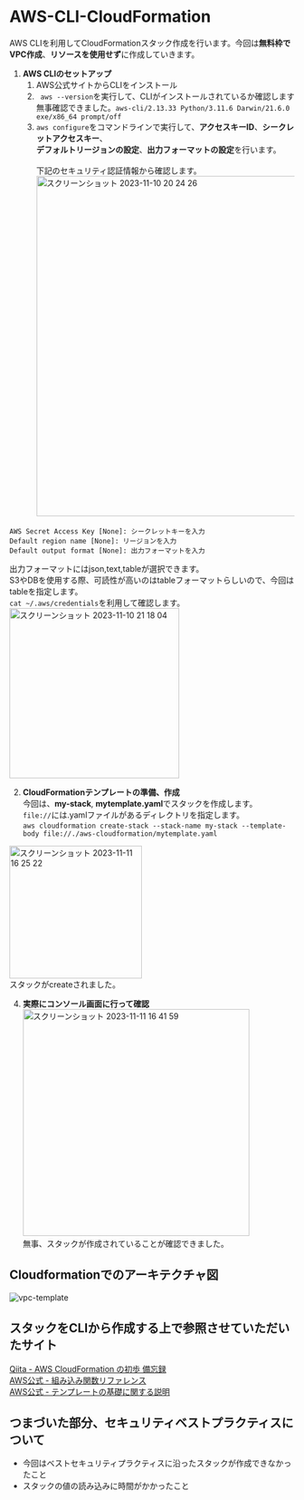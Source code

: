 # AWS-CLI-CloudFormation
AWS CLIを利用してCloudFormationスタック作成を行います。今回は**無料枠でVPC作成**、**リソースを使用せず**に作成していきます。<br>

1. **AWS CLIのセットアップ**
   1. AWS公式サイトからCLIをインストール
   1. `` aws --version``を実行して、CLIがインストールされているか確認します<br>
無事確認できました。``aws-cli/2.13.33 Python/3.11.6 Darwin/21.6.0 exe/x86_64 prompt/off``
   1. `aws configure`をコマンドラインで実行して、**アクセスキーID**、**シークレットアクセスキー**、<br>**デフォルトリージョンの設定**、**出力フォーマットの設定**を行います。<br>
   <br>下記のセキュリティ認証情報から確認します。<br>
   <img width="600" alt="スクリーンショット 2023-11-10 20 24 26" src="https://github.com/Kana-Karin/AWS-CLI-CloudFormation/assets/84316229/18dc7c78-bf11-40d0-8919-4b7fc3c4064d"> <br>
   
``` AWS Access Key ID [None]: アクセスキーIDを入力
AWS Secret Access Key [None]: シークレットキーを入力
Default region name [None]: リージョンを入力
Default output format [None]: 出力フォーマットを入力
```
出力フォーマットにはjson,text,tableが選択できます。<br>S3やDBを使用する際、可読性が高いのはtableフォーマットらしいので、今回はtableを指定します。<br>
``cat ~/.aws/credentials``を利用して確認します。<br>
<img width="300" alt="スクリーンショット 2023-11-10 21 18 04" src="https://github.com/Kana-Karin/AWS-CLI-CloudFormation/assets/84316229/5106d922-9ada-44e2-91b0-df02b221d268">

2. **CloudFormationテンプレートの準備、作成**<br>
   今回は、**my-stack**, **mytemplate.yaml**でスタックを作成します。<br>
   ``file://``には.yamlファイルがあるディレクトリを指定します。<br>
   ``aws cloudformation create-stack --stack-name my-stack --template-body file://./aws-cloudformation/mytemplate.yaml``<br>
   
<img width="234" alt="スクリーンショット 2023-11-11 16 25 22" src="https://github.com/Kana-Karin/AWS-CLI-CloudFormation/assets/84316229/e107e16b-4611-4767-a2f5-0b217648636c"><br>
スタックがcreateされました。

4. **実際にコンソール画面に行って確認**<br>
   <img width="400" alt="スクリーンショット 2023-11-11 16 41 59" src="https://github.com/Kana-Karin/AWS-CLI-CloudFormation/assets/84316229/7cfee2b9-23ae-4158-a08d-1079224204e7"><br>
   無事、スタックが作成されていることが確認できました。

## Cloudformationでのアーキテクチャ図
![vpc-template](https://github.com/Kana-Karin/AWS-CLI-CloudFormation/assets/84316229/03e47854-41f1-41da-a40b-6f71adf906d8)

## スタックをCLIから作成する上で参照させていただいたサイト
[Qiita - AWS CloudFormation の初歩 備忘録](https://qiita.com/namoshika/items/528d8a50f399b998b14b)<br>
[AWS公式 - 組み込み関数リファレンス](https://docs.aws.amazon.com/ja_jp/AWSCloudFormation/latest/UserGuide/intrinsic-function-reference.html)<br>
[AWS公式 - テンプレートの基礎に関する説明](https://qiita.com/namoshika/items/528d8a50f399b998b14b)<br>

## つまづいた部分、セキュリティベストプラクティスについて
- 今回はベストセキュリティプラクティスに沿ったスタックが作成できなかったこと
- スタックの値の読み込みに時間がかかったこと

